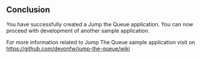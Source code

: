 
## Conclusion
You have successfully created a Jump the Queue application. You can now proceed with development of another sample application.

For more information related to Jump The Queue sample application visit on https://github.com/devonfw/jump-the-queue/wiki 
